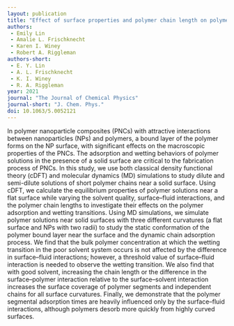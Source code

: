 ```yaml
---
layout: publication
title: "Effect of surface properties and polymer chain length on polymer adsorption in solution "
authors:
 - Emily Lin
 - Amalie L. Frischknecht
 - Karen I. Winey
 - Robert A. Riggleman
authors-short:
 - E. Y. Lin
 - A. L. Frischknecht
 - K. I. Winey
 - R. A. Riggleman
year: 2021
journal: "The Journal of Chemical Physics"
journal-short: "J. Chem. Phys."
doi: 10.1063/5.0052121
---
```


In polymer nanoparticle composites (PNCs) with attractive interactions between nanoparticles (NPs) and polymers, a bound layer of the polymer forms on the NP surface, with significant effects on the macroscopic properties of the PNCs. The adsorption and wetting behaviors of polymer solutions in the presence of a solid surface are critical to the fabrication process of PNCs. In this study, we use both classical density functional theory (cDFT) and molecular dynamics (MD) simulations to study dilute and semi-dilute solutions of short polymer chains near a solid surface. Using cDFT, we calculate the equilibrium properties of polymer solutions near a flat surface while varying the solvent quality, surface–fluid interactions, and the polymer chain lengths to investigate their effects on the polymer adsorption and wetting transitions. Using MD simulations, we simulate polymer solutions near solid surfaces with three different curvatures (a flat surface and NPs with two radii) to study the static conformation of the polymer bound layer near the surface and the dynamic chain adsorption process. We find that the bulk polymer concentration at which the wetting transition in the poor solvent system occurs is not affected by the difference in surface–fluid interactions; however, a threshold value of surface–fluid interaction is needed to observe the wetting transition. We also find that with good solvent, increasing the chain length or the difference in the surface–polymer interaction relative to the surface–solvent interaction increases the surface coverage of polymer segments and independent chains for all surface curvatures. Finally, we demonstrate that the polymer segmental adsorption times are heavily influenced only by the surface–fluid interactions, although polymers desorb more quickly from highly curved surfaces.
